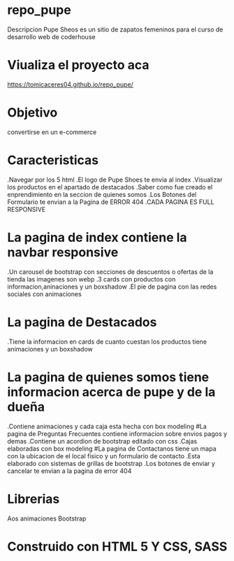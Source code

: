 # repo_pupe
Descripcion
Pupe Sheos es un sitio de zapatos femeninos para el curso de desarrollo web de coderhouse
# Viualiza el proyecto aca
https://tomicaceres04.github.io/repo_pupe/
# Objetivo 
convertirse en un e-commerce 
# Caracteristicas
.Navegar por los 5 html 
.El logo de Pupe Shoes te envia al index
.Visualizar los productos en el apartado de destacados
.Saber como fue creado el enprendimiento en la seccion de quienes somos
.Los Botones del Formulario te envian a la Pagina de ERROR 404
.CADA PAGINA ES FULL RESPONSIVE
# La pagina de index contiene la navbar responsive
.Un carousel de bootstrap con secciones de descuentos o ofertas de la tienda las imagenes son webp
.3 cards con productos con informacion,aninaciones y un boxshadow 
.El pie de pagina con las redes sociales con animaciones
# La pagina de Destacados 
.Tiene la informacion en cards de cuanto cuestan los productos tiene animaciones y un boxshadow
# La pagina de quienes somos tiene informacion acerca de pupe y de la dueña 
.Contiene animaciones y cada caja esta hecha con box modeling
#La pagina de Preguntas Frecuentes contiene informacion sobre envios pagos y demas
.Contiene un acordion de bootstrap editado con css 
.Cajas elaboradas con box modeling
#La pagina de Contactanos tiene un mapa con la ubicacion de el local fisico y un formulario de contacto
.Esta elaborado con sistemas de grillas de bootstrap 
.Los botones de enviar y cancelar te envian a la pagina de error 404
# Librerias
Aos animaciones
Bootstrap 
# Construido con HTML 5 Y CSS, SASS
